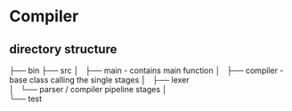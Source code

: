 Compiler
========

## directory structure
├── bin
├── src
│   ├── main     - contains main function
│   ├── compiler - base class calling the single stages
│   ├── lexer    \
│   └── parser   / compiler pipeline stages
│   
└── test
